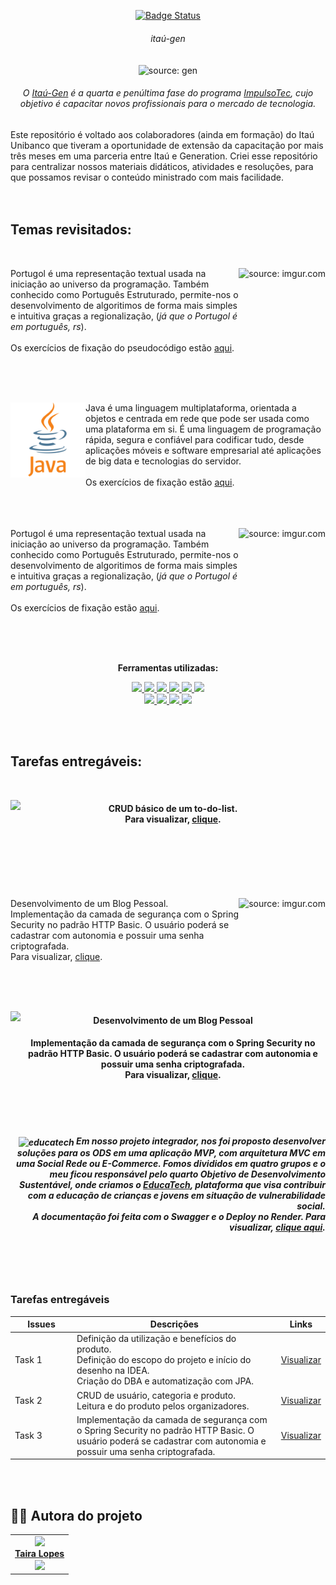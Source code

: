<p align="center">
    <a href="https://github.com/wbeize">
        <img alt="Badge Status" src="https://img.shields.io/badge/status%20-projeto%20concluído-1abc9c.svg" />
    </a>
</p>
<h6 align="center">itaú-gen</h6>
<p align="center">
    <img><img src="https://ml.globenewswire.com/Resource/Download/09c50e37-1fc0-443b-9dbc-76bd2a03f945" title="source: gen" height="120" align="center"/>
<br>
<h6 align="center">
O <a target="_blank" href="https://www.github.com/wbeize/itau-gen"> Itaú-Gen</a> é a quarta e penúltima fase do programa <a target="_blank" href="https://www.linkedin.com/posts/impulso-tec_tecnologia-sucesso-impulsotec-activity-6896462263260459008-pTBU?utm_source=share&utm_medium=member_desktop>BootCamp"> ImpulsoTec</a>, cujo objetivo é capacitar novos profissionais para o mercado de tecnologia.
</h6>
<h7 align="center">
Este repositório é voltado aos colaboradores (ainda em formação) do Itaú Unibanco que tiveram a oportunidade de extensão da capacitação por mais três meses em uma parceria entre Itaú e Generation. Criei esse repositório para centralizar nossos materiais didáticos, atividades e resoluções, para que possamos revisar o conteúdo ministrado com mais facilidade.
<br><br><br>
</h7>
  
  ## <summary><strong>Temas revisitados:</strong></summary>
<br>
<tr>
<p>
    <td width="140px">
        <img src="https://i.servimg.com/u/f37/19/57/66/06/lite312.png" title="source: imgur.com" height="120" align="right"/>
        Portugol é uma representação textual usada na iniciação ao universo da programação. Também conhecido como Português Estruturado, permite-nos o desenvolvimento de algoritimos de forma mais simples e intuitiva graças a regionalização, (<i>já que o Portugol é em português, rs</i>).<br><br>
        Os exercícios de fixação do pseudocódigo estão <a target="_blank" href="https://github.com/wbeize/itau-gen/tree/main/portugol-gen">aqui</a>.</td>
    </td>
</p>    
</tr>
<br><br><br>

<tr>
<p>
    <td width="140px">
    <img src="https://raw.githubusercontent.com/github/explore/5b3600551e122a3277c2c5368af2ad5725ffa9a1/topics/java/java.png" height="120" align="left"/>
    <td>Java é uma linguagem multiplataforma, orientada a objetos e centrada em rede que pode ser usada como uma plataforma em si. É uma linguagem de programação rápida, segura e confiável para codificar tudo, desde aplicações móveis e software empresarial até aplicações de big data e tecnologias do servidor.<br><br>
        Os exercícios de fixação estão <a target="_blank" href="https://github.com/wbeize/itau-gen/tree/main/java-gen">aqui</a>.<br><br>
    </td>
</p>
</tr>


<tr><p><br><br>
    <td width="140px"><img src="https://www.oracle.com/a/ocom/img/mysql-logo.png" title="source: imgur.com" height="120" align="right"/>
    <td>Portugol é uma representação textual usada na iniciação ao universo da programação. Também conhecido como Português Estruturado, permite-nos o desenvolvimento de algoritimos de forma mais simples e intuitiva graças a regionalização, (<i>já que o Portugol é em português, rs</i>).<br><br>
        Os exercícios de fixação estão <a target="_blank" href="https://github.com/wbeize/itau-gen/tree/main/mysql-gen">aqui</a>.</td><br><br>
    </td>
</tr>
   
<br><br>


<p align="center">
  <sumary><strong> Ferramentas utilizadas:</strong></sumary>
</p>
<p align="center">
    <a href="https://github.com/itau-gen">
        <img src="https://img.shields.io/badge/Java-ED8B00?style=for-the-badge&logo=openjdk&logoColor=white" />
    </a>
    <a href="https://github.com/itau-gen">
        <img src="https://img.shields.io/badge/Spring-6DB33F?style=for-the-badge&logo=spring&logoColor=white" />
    </a>
    <a href="">
        <img src="https://img.shields.io/badge/docker-%230db7ed.svg?style=for-the-badge&logo=docker&logoColor=white" />
    </a>
    <a href="https://github.com/itau-gen">
        <img src="https://img.shields.io/badge/Hibernate-59666C?style=for-the-badge&logo=Hibernate&logoColor=white" />    
    <a href="https://github.com/itau-gen">
        <img src="https://img.shields.io/badge/MySQL-005C84?style=for-the-badge&logo=mysql&logoColor=white" />
    </a>
    <a href="https://github.com/itau-gen">
        <img src="https://img.shields.io/badge/PostgreS-316192?style=for-the-badge&logo=postgresql&logoColor=white" />
    </a>
    <br>
    <a href="https:github.com/itau-gen">
    <img src="https://img.shields.io/badge/Render-%46E3B7.svg?style=for-the-badge&logo=render&logoColor=purple" />
    </a>
    <a href="">
    <img src="https://img.shields.io/badge/IntelliJIDEA-000000.svg?style=for-the-badge&logo=intellij-idea&logoColor=white"/>
    </a>
    <a href="">
    <img src="https://img.shields.io/badge/Spring%20Tool%20Suite-6DB33F?style=for-the-badge&logo=spring&logoColor=black" />
    </a>
    <a href="">
    <img src="https://img.shields.io/badge/-Swagger-%23Clojure?style=for-the-badge&logo=swagger&logoColor=white" />
    </a>
  <br/>
</p>
<br><br>
  
## <summary><strong><left>Tarefas entregáveis:</left></strong></summary>
<br>
  
<tr>
    <p>
        <td width="60px">
          <img src="https://user-images.githubusercontent.com/114694450/224324232-65229201-7cd8-4a72-8208-a843616085ef.png" height="60" align="left"/>
          <h4 align="center">
          CRUD básico de um to-do-list.<br>Para visualizar, <a target="_blank" href="https://github.com/wbeize/todolist">clique</a>.<br><br>
          </h4>
        </td>
    </p>
</tr>
<br><br>
  
<tr>
  <p>
    <br><br>
    <td width="90px">
      <img src="https://user-images.githubusercontent.com/114694450/224326667-5832e9cf-a5d1-4f27-9bdb-2a80f578dae1.png" title="source: imgur.com" height="90" align="right"/>
      Desenvolvimento de um Blog Pessoal.<br>
          Implementação da camada de segurança com o Spring Security no padrão HTTP Basic.
                              O usuário poderá se cadastrar com autonomia e possuir uma senha criptografada.<br>Para visualizar, <a target="_blank" href="https://github.com/wbeize/blogen">clique</a>.<br><br>
    </td>
</tr>
   
<br><br>

<tr>
    <p>
        <td width="100px">
          <img src="https://user-images.githubusercontent.com/114694450/224326667-5832e9cf-a5d1-4f27-9bdb-2a80f578dae1.png" height="100" align="left"/>
          <h4 align="center"> Desenvolvimento de um Blog Pessoal  
          <h4 align="center">
          Implementação da camada de segurança com o Spring Security no padrão HTTP Basic.
                              O usuário poderá se cadastrar com autonomia e possuir uma senha criptografada.<br>Para visualizar, <a target="_blank" href="https://github.com/wbeize/blogen">clique</a>.<br><br>
          </h4>
        </td>
    </p>
</tr>
<br><br>
  
<tr>
    <p>
        <h5 align="right">
        <td width="130px">
          <img width="130px" src="https://user-images.githubusercontent.com/114694450/223731340-1c581e0e-9175-42ea-9003-1c1442727730.png" align="center" alt="educatech" />
          Em nosso projeto integrador, nos foi proposto desenvolver soluções para os ODS em uma aplicação MVP, com arquitetura MVC em uma Social Rede ou E-Commerce. Fomos divididos em quatro grupos e o meu ficou responsável pelo quarto Objetivo de Desenvolvimento Sustentável, onde criamos o <a target="_blank" href="https:www.github.com/wbeize/pi-ods4">EducaTech</a>, plataforma que visa contribuir com a educação de crianças e jovens em situação de vulnerabilidade social.<br>A documentação foi feita com o Swagger e o Deploy no Render. Para visualizar, <a target="_blank" href="https://educatech.onrender.com/swagger-ui/index.html">clique aqui</a>.<br><br>
          </h5>
        </td>
    </p>
</tr>
<br><br>

<section id="issues">
       <h3>Tarefas entregáveis</h3>
       <table>
              <thead>
                     <th width=85px>Issues</th>
                     <th>Descrições</th>
                     <th>Links</th>
              </thead>
              <tbody>
                     <tr>
                       <p align="center"><td>Task 1</td></p>
                            <td>Definição da utilização e benefícios do produto.
                              <br>Definição do escopo do projeto e início do desenho na IDEA.
                              <br> Criação do DBA e automatização com JPA. <br> </td>
                            <td><a href="https://github.com/wbeize/pi-ods4/tree/main/src/main/java/com/gen/educatech">Visualizar</td>
                     </tr>
                     <tr>
                       <p align="center"><td>Task 2</td></p>
                            <td>CRUD de usuário, categoria e produto.
                              <br> Leitura e do produto pelos organizadores.</td>
                            <td><a href="https://github.com/wbeize/pi-ods4/tree/main/src/main/java/com/gen/educatech/controller">Visualizar</a></td>
                     </tr>
                      <tr>
                        <p align="center"><td>Task 3</td></p>
                            <td>Implementação da camada de segurança com o Spring Security no padrão HTTP Basic.
                              O usuário poderá se cadastrar com autonomia e possuir uma senha criptografada.</td>
                            <td><a href="https://github.com/wbeize/pi-ods4/tree/main/src/main/java/com/gen/educatech/security">Visualizar</td>
                     </tr>
                     </tr>
              </tbody>
       </table>
</section>
<br><br>

## 👩🏽 Autora do projeto
<table>
    <tr>
        <td align="center">
            <a target="_blank" href="https://github.com/wbeize">
            <img src="https://avatars.githubusercontent.com/u/114694450?v=4" width="140px">
            <br>
            <b>Taira Lopes</b>
            </a>
            <br>
            <sub>
            <a href="https://www.linkedin.com/in/tairax" target="_blank">
            <img src="https://img.shields.io/badge/LinkedIn-0077B5?style=for-the-badge&logo=linkedin&logoColor=white">
            </a>
        </td>
    </tr>
</table>
